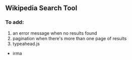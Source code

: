 ## Wikipedia Search Tool

### To add:
1. an error message when no results found
2. pagination when there's more than one page of results
3. typeahead.js

- irma